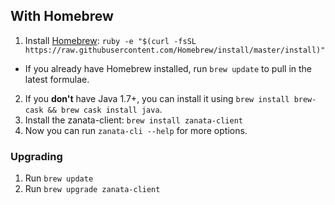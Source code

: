 ## With Homebrew

1. Install [Homebrew](http://brew.sh/): `ruby -e "$(curl -fsSL https://raw.githubusercontent.com/Homebrew/install/master/install)"`
  - If you already have Homebrew installed, run `brew update` to pull in the latest formulae.
2. If you **don't** have Java 1.7+, you can install it using `brew install brew-cask && brew cask install java`.
3. Install the zanata-client: `brew install zanata-client`
4. Now you can run `zanata-cli --help` for more options.

### Upgrading

1. Run `brew update`
2. Run `brew upgrade zanata-client`
